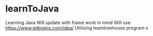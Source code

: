 # learnToJava
Learning Java
Will update with frame work in mind
Will use https://www.jetbrains.com/idea/
Utilizing teamtreehouse program
s
